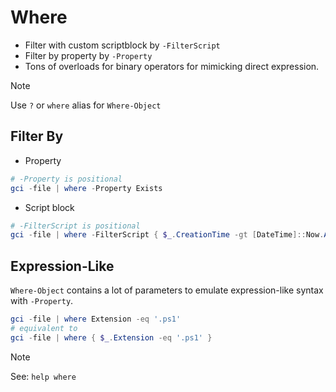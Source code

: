 # Where

- Filter with custom scriptblock by `-FilterScript`
- Filter by property by `-Property`
- Tons of overloads for binary operators for mimicking direct expression.

> [!NOTE]
> Use `?` or `where` alias for `Where-Object`

## Filter By

- Property

```ps1
# -Property is positional
gci -file | where -Property Exists
```

- Script block

```ps1
# -FilterScript is positional
gci -file | where -FilterScript { $_.CreationTime -gt [DateTime]::Now.AddDays(-5) }
```

## Expression-Like

`Where-Object` contains a lot of parameters to emulate expression-like syntax with `-Property`.

```ps1
gci -file | where Extension -eq '.ps1'
# equivalent to 
gci -file | where { $_.Extension -eq '.ps1' }
```

> [!NOTE]
> See: `help where`

